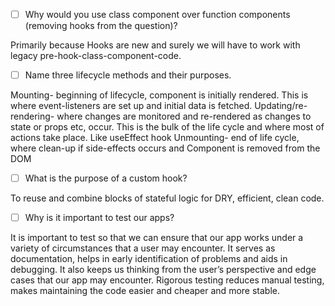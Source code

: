 - [ ] Why would you use class component over function components (removing hooks from the question)?

Primarily because Hooks are new and surely we will have to work with legacy pre-hook-class-component-code.

- [ ] Name three lifecycle methods and their purposes.

Mounting- beginning of lifecycle, component is initially rendered. This is where event-listeners are set up and initial data is fetched.
Updating/re-rendering- where changes are monitored and re-rendered as changes to state or props etc, occur. This is the bulk of the life cycle and where most of actions take place. Like useEffect hook
Unmounting- end of life cycle, where clean-up if side-effects occurs and Component is removed from the DOM

- [ ] What is the purpose of a custom hook?

To reuse and combine blocks of stateful logic for DRY, efficient, clean code.

- [ ] Why is it important to test our apps?

It is important to test so that we can ensure that our app works under a variety of circumstances that a user may encounter. It serves as documentation, helps in early identification of problems and aids in debugging. It also keeps us thinking  from the user’s perspective and edge cases that our app may encounter. Rigorous testing reduces manual testing, makes maintaining the code easier and cheaper and more stable.